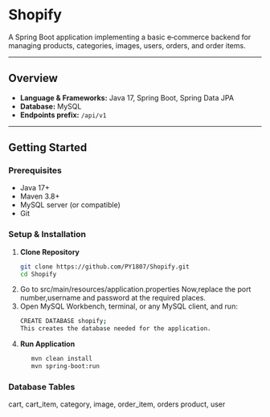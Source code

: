 # Shopify

A Spring Boot application implementing a basic e‑commerce backend for managing products, categories, images, users, orders, and order items. 

---

## Overview

- **Language & Frameworks:** Java 17, Spring Boot, Spring Data JPA
- **Database:** MySQL
- **Endpoints prefix:** `/api/v1`

---

## Getting Started

### Prerequisites

- Java 17+
- Maven 3.8+
- MySQL server (or compatible)
- Git

### Setup & Installation

1. **Clone Repository**
   ```bash
   git clone https://github.com/PY1807/Shopify.git
   cd Shopify

2. Go to src/main/resources/application.properties
    Now,replace the port number,username and password at the required places.
3. Open MySQL Workbench, terminal, or any MySQL client, and run:
    ```bash
    CREATE DATABASE shopify;
   This creates the database needed for the application.
4. **Run Application**
   ```bash
      mvn clean install
      mvn spring-boot:run

### Database Tables
 cart,
 cart_item,
 category,
 image,
 order_item,
 orders product,
 user

   
